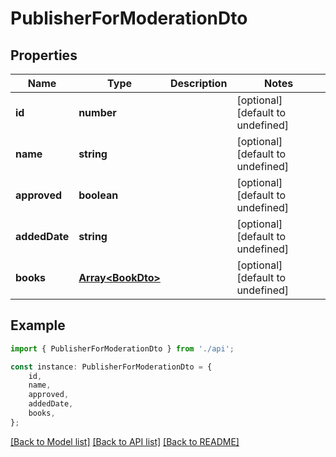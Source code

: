 # PublisherForModerationDto


## Properties

Name | Type | Description | Notes
------------ | ------------- | ------------- | -------------
**id** | **number** |  | [optional] [default to undefined]
**name** | **string** |  | [optional] [default to undefined]
**approved** | **boolean** |  | [optional] [default to undefined]
**addedDate** | **string** |  | [optional] [default to undefined]
**books** | [**Array&lt;BookDto&gt;**](BookDto.md) |  | [optional] [default to undefined]

## Example

```typescript
import { PublisherForModerationDto } from './api';

const instance: PublisherForModerationDto = {
    id,
    name,
    approved,
    addedDate,
    books,
};
```

[[Back to Model list]](../README.md#documentation-for-models) [[Back to API list]](../README.md#documentation-for-api-endpoints) [[Back to README]](../README.md)
